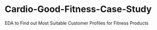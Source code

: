# Cardio-Good-Fitness-Case-Study
EDA to Find out Most Suitable Customer Profiles for Fitness Products
